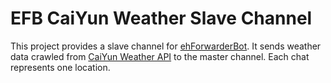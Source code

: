 # EFB CaiYun Weather Slave Channel

This project provides a slave channel for [ehForwarderBot](https://github.com/blueset/ehForwarderBot). It sends weather data crawled from [CaiYun Weather API](https://open.caiyunapp.com/%E5%BD%A9%E4%BA%91%E5%A4%A9%E6%B0%94_API) to the master channel. Each chat represents one location.

